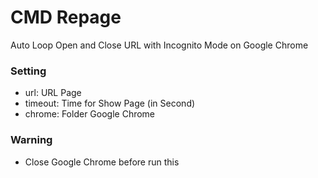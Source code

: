 # CMD Repage
Auto Loop Open and Close URL with Incognito Mode on Google Chrome

### Setting
- url: URL Page
- timeout: Time for Show Page (in Second)
- chrome: Folder Google Chrome

### Warning
- Close Google Chrome before run this

